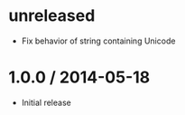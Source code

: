 unreleased
==========

  * Fix behavior of string containing Unicode

1.0.0 / 2014-05-18
==================

  * Initial release
